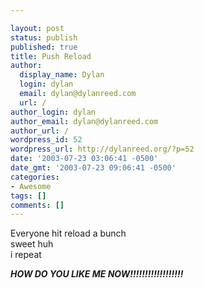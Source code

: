 ```yaml
---

layout: post
status: publish
published: true
title: Push Reload
author:
  display_name: Dylan
  login: dylan
  email: dylan@dylanreed.com
  url: /
author_login: dylan
author_email: dylan@dylanreed.com
author_url: /
wordpress_id: 52
wordpress_url: http://dylanreed.org/?p=52
date: '2003-07-23 03:06:41 -0500'
date_gmt: '2003-07-23 09:06:41 -0500'
categories:
- Awesome
tags: []
comments: []
---
```


Everyone hit reload a bunch  
sweet huh  
i repeat

_**HOW DO YOU LIKE ME NOW!!!!!!!!!!!!!!!!!!**_
